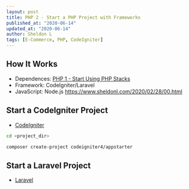 ```yaml
---
layout: post
title: PHP 2 - Start a PHP Project with Frameworks
published_at: "2020-06-14"
updated_at: "2020-06-14"
author: Sheldon L
tags: [E-Commerce, PHP, CodeIgniter]
---
```


## How It Works

- Dependences: [PHP 1 - Start Using PHP Stacks](https://www.sheldonl.com/2020/06/12/00.html)
- Framework: CodeIgniter/Laravel
- JavaScript: Node.js <https://www.sheldonl.com/2020/02/28/00.html>

## Start a CodeIgniter Project

- [CodeIgniter](https://codeigniter.com/user_guide/installation/installing_composer.html)

```bash
cd <project_dir>

composer create-project codeigniter4/appstarter
```

## Start a Laravel Project

- [Laravel](https://laravel.com/docs/7.x)

```bash

```

